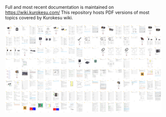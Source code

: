 Full and most recent documentation is maintained on https://wiki.kurokesu.com/ This repository hosts PDF versions of most topics covered by Kurokesu wiki.

![WIKI](images/doc.png)

